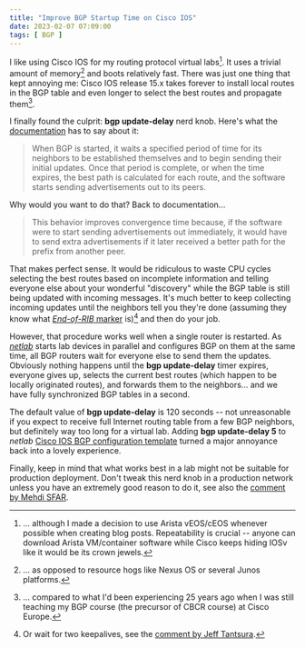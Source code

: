 ```yaml
---
title: "Improve BGP Startup Time on Cisco IOS"
date: 2023-02-07 07:09:00
tags: [ BGP ]
---
```

I like using Cisco IOS for my routing protocol virtual labs[^EOS]. It uses a trivial amount of memory[^RH] and boots relatively fast. There was just one thing that kept annoying me: Cisco IOS release 15.x takes forever to install local routes in the BGP table and even longer to select the best routes and propagate them[^WIR].

I finally found the culprit: **bgp update-delay** nerd knob. Here's what the [documentation](https://www.cisco.com/c/en/us/td/docs/ios-xml/ios/iproute_bgp/command/irg-cr-book/bgp-a1.html#wp6262913850) has to say about it:
<!--more-->
> When BGP is started, it waits a specified period of time for its neighbors to be established themselves and to begin sending their initial updates. Once that period is complete, or when the time expires, the best path is calculated for each route, and the software starts sending advertisements out to its peers.

Why would you want to do that? Back to documentation...

> This behavior improves convergence time because, if the software were to start sending advertisements out immediately, it would have to send extra advertisements if it later received a better path for the prefix from another peer.

That makes perfect sense. It would be ridiculous to waste CPU cycles selecting the best routes based on incomplete information and telling everyone else about your wonderful "discovery" while the BGP table is still being updated with incoming messages. It's much better to keep collecting incoming updates until the neighbors tell you they're done (assuming they know what [*End-of-RIB* marker](/2021/09/graceful-restart.html) is)[^2KA] and then do your job.

[^2KA]: Or wait for two keepalives, see the [comment by Jeff Tantsura](/2023/02/cisco-ios-bgp-update-delay.html#1650).

However, that procedure works well when a single router is restarted. As _[netlab](https://netlab.tools/)_ starts lab devices in parallel and configures BGP on them at the same time, all BGP routers wait for everyone else to send them the updates. Obviously nothing happens until the **bgp update-delay** timer expires, everyone gives up, selects the current best routes (which happen to be locally originated routes), and forwards them to the neighbors... and we have fully synchronized BGP tables in a second.

The default value of **bgp update-delay** is 120 seconds -- not unreasonable if you expect to receive full Internet routing table from a few BGP neighbors, but definitely way too long for a virtual lab. Adding **bgp update-delay 5** to _netlab_ [Cisco IOS BGP configuration template](https://github.com/ipspace/netlab/commit/e6cf2976446aa0e8bee75fb27ad1f570802f0975) turned a major annoyance back into a lovely experience.

Finally, keep in mind that what works best in a lab might not be suitable for production deployment. Don't tweak this nerd knob in a production network unless you have an extremely good reason to do it, see also the [comment by Mehdi SFAR](/2023/02/cisco-ios-bgp-update-delay.html#1652).

[^EOS]: ... although I made a decision to use Arista vEOS/cEOS whenever possible when creating blog posts. Repeatability is crucial -- anyone can download Arista VM/container software while Cisco keeps hiding IOSv like it would be its crown jewels.

[^RH]: ... as opposed to resource hogs like Nexus OS or several Junos platforms.

[^WIR]: ... compared to what I'd been experiencing 25 years ago when I was still teaching my BGP course (the precursor of CBCR course) at Cisco Europe.